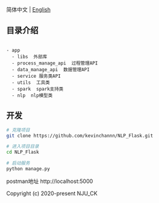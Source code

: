 简体中文 | [English](./README.md)

## 目录介绍

```

- app
  - libs  外部库
  - process_manage_api  过程管理API
  - data_manage_api  数据管理API
  - service 服务类API
  - utils  工具类
  - spark  spark支持类
  - nlp  nlp模型类

```

## 开发

```bash
# 克隆项目
git clone https://github.com/kevinchannn/NLP_Flask.git

# 进入项目目录
cd NLP_Flask

# 启动服务
python manage.py
```

postman地址 http://localhost:5000

Copyright (c) 2020-present NJU_CK
